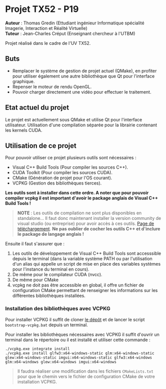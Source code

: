 # Projet TX52 - P19

**Auteur** : Thomas Gredin (Ettudiant ingénieur Informatique spécialité Imagerie, Interaction et Réalité Virtuelle)<br>
**Tuteur** : Jean-Charles Créput (Enseignant chercheur à l'UTBM)

Projet réalisé dans le cadre de l'UV TX52.

## Buts
- Remplacer le système de gestion de projet actuel (QMake), en profiter pour utiliser également une autre bibliothèque que Qt pour l'interface graphique. 
- Repenser le moteur de rendu OpenGL.
- Pouvoir charger directement une vidéo pour effectuer le traitement.

## Etat actuel du projet
Le projet est actuellement sous QMake et utilise Qt pour l'interface utilisateur. Utilisation d'une compilation séparée pour la librairie contenant les kernels CUDA.

## Utilisation de ce projet
Pour pouvoir utiliser ce projet plusieurs outils sont nécessaires :
- Visual C++ Build Tools (Pour compiler les sources C++).
- CUDA Toolkit (Pour compiler les sources CUDA).
- CMake (Génération de projet pour l'OS courant).
- VCPKG (Gestion des bibliothèques tierces).

**Les outils sont à installer dans cette ordre. A noter que pour pouvoir compiler vcpkg il est important d'avoir le package anglais de Visual C++ Build Tools !**

> **NOTE** : Les outils de compilation ne sont plus disponibles en standalone... Il faut donc maintenant installer la version community de visual studio (ou entreprise) pour avoir accès à ces outils. [Page de téléchargement](https://visualstudio.microsoft.com/fr/downloads/?rr=https%3A%2F%2Fdocs.microsoft.com%2Fen-us%2Fcpp%2Fbuild%2Fwalkthrough-compiling-a-native-cpp-program-on-the-command-line%3Fview%3Dvs-2019).
**Ne pas oublier de cocher les outils C++ et d'inclure le package de langage anglais !**

Ensuite il faut s'assurer que :
1. Les outils de développement de Visual C++ Build Tools sont accesssible depuis le terminal (dans la variable système PATH ou par l'utilisation d'un alias qui appelle un script de mise en place des variables systèmes pour l'instance du terminal en cours).
2. De même pour le compilateur CUDA (nvcc).
3. De même pour CMake
4. vcpkg ne doit pas être accessible en global, il offre un fichier de configuration CMake permettant de renseigner les informations sur les différentes bibliothèques installées. 

### Installation des bibliothèques avec VCPKG
Pour installer VCPKG il suffit de cloner [le dépôt](https://github.com/Microsoft/vcpkg) et de lancer le script ```bootstrap-vcpkg.bat``` depuis un terminal.

Pour installer les bibliothèques nécessaires avec VCPKG il suffit d'ouvrir un terminal dans le répertoire ou il est installé et utiliser cette commande :
```
./vcpkg.exe integrate install
./vcpkg.exe install glfw3:x64-windows-static glm:x64-windows-static glew:x64-windows-static imgui:x64-windows-static glfw3:x64-windows glm:x64-windows glew:x64-windows imgui:x64-windows
```

> Il faudra réaliser une modification dans les fichiers ```CMakeLists.txt``` pour que le chemin vers le fichier de configuration CMake de votre installation VCPKG.